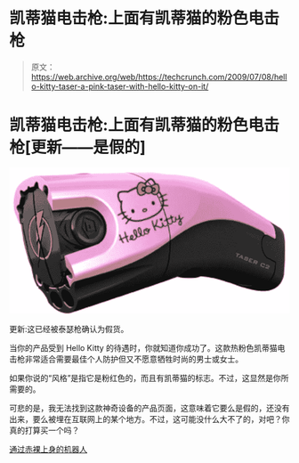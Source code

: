 # 凯蒂猫电击枪:上面有凯蒂猫的粉色电击枪

> 原文：<https://web.archive.org/web/https://techcrunch.com/2009/07/08/hello-kitty-taser-a-pink-taser-with-hello-kitty-on-it/>

# 凯蒂猫电击枪:上面有凯蒂猫的粉色电击枪[更新——是假的]

![taser](img/6bcf52dd1984e9708be170f62cfcf571.png)

更新:这已经被泰瑟枪确认为假货。

当你的产品受到 Hello Kitty 的待遇时，你就知道你成功了。这款热粉色凯蒂猫电击枪非常适合需要最佳个人防护但又不愿意牺牲时尚的男士或女士。

如果你说的“风格”是指它是粉红色的，而且有凯蒂猫的标志。不过，这显然是你所需要的。

可悲的是，我无法找到这款神奇设备的产品页面，这意味着它要么是假的，还没有出来，要么被埋在互联网上的某个地方。不过，这可能没什么大不了的，对吧？你真的打算买一个吗？

[通过赤裸上身的机器人](https://web.archive.org/web/20221005065036/http://www.toplessrobot.com/2009/07/hello_kitty_tases_first_says_hello_later.php)